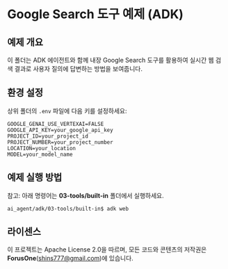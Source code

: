 # Google Search 도구 예제 (ADK)

## 예제 개요
이 폴더는 ADK 에이전트와 함께 내장 Google Search 도구를 활용하여 실시간 웹 검색 결과로 사용자 질의에 답변하는 방법을 보여줍니다.

## 환경 설정
상위 폴더의 `.env` 파일에 다음 키를 설정하세요:

```
GOOGLE_GENAI_USE_VERTEXAI=FALSE
GOOGLE_API_KEY=your_google_api_key
PROJECT_ID=your_project_id
PROJECT_NUMBER=your_project_number
LOCATION=your_location
MODEL=your_model_name
```

## 예제 실행 방법
참고: 아래 명령어는 **03-tools/built-in** 폴더에서 실행하세요.

```
ai_agent/adk/03-tools/built-in$ adk web
```

## 라이센스

이 프로젝트는 Apache License 2.0을 따르며, 모든 코드와 콘텐츠의 저작권은 **ForusOne**(shins777@gmail.com)에 있습니다.